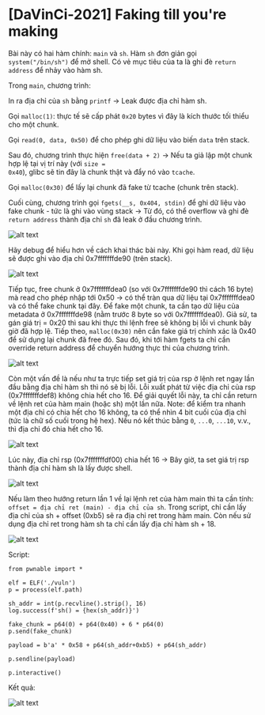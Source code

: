 # [DaVinCi-2021] Faking till you're making
Bài này có hai hàm chính: <code>main</code> và <code>sh</code>. Hàm <code>sh</code> đơn giản gọi <code>system("/bin/sh")</code> để mở shell. Có vẻ mục tiêu của ta là ghi đè <code>return address</code> để nhảy vào hàm sh.

Trong <code>main</code>, chương trình:

In ra địa chỉ của <code>sh</code> bằng <code>printf</code> -> Leak được địa chỉ hàm sh.

Gọi <code>malloc(1)</code>: thực tế sẽ cấp phát <code>0x20</code> bytes vì đây là kích thước tối thiểu cho một chunk.

Gọi <code>read(0, data, 0x50)</code> để cho phép ghi dữ liệu vào biến <code>data</code> trên stack.

Sau đó, chương trình thực hiện <code>free(data + 2)</code> -> Nếu ta giả lập một chunk hợp lệ tại vị trí này (với <code>size = 0x40</code>), glibc sẽ tin đây là chunk thật và đẩy nó vào <code>tcache</code>.

Gọi <code>malloc(0x30)</code> để lấy lại chunk đã fake từ tcache (chunk trên stack).

Cuối cùng, chương trình gọi <code>fgets(__s, 0x404, stdin)</code> để ghi dữ liệu vào fake chunk - tức là ghi vào vùng stack -> Từ đó, có thể overflow và ghi đè <code>return address</code> thành địa chỉ <code>sh</code> đã leak ở đầu chương trình.

![alt text](/thanhlai/post/pwnable/image/post13/image.png)

Hãy debug để hiểu hơn về cách khai thác bài này. Khi gọi hàm read, dữ liệu sẽ được ghi vào địa chỉ 0x7fffffffde90 (trên stack).

![alt text](/thanhlai/post/pwnable/image/post13/image-1.png)

Tiếp tục, free chunk ở 0x7fffffffdea0 (so với 0x7fffffffde90 thì cách 16 byte) mà read cho phép nhập tới 0x50 -> có thể tràn qua dữ liệu tại 0x7fffffffdea0 và có thể fake chunk tại đây. Để fake một chunk, ta cần tạo dữ liệu của metadata ở 0x7fffffffde98 (nằm trước 8 byte so với 0x7fffffffdea0). Giả sử, ta gán giá trị = 0x20 thì sau khi thực thi lệnh free sẽ không bị lỗi vì chunk bây giờ đã hợp lệ. Tiếp theo, <code>malloc(0x30)</code> nên cần fake giá trị chính xác là 0x40 để sử dụng lại chunk đã free đó. Sau đó, khi tới hàm fgets ta chỉ cần override return address để chuyển hướng thực thi của chương trình.

![alt text](/thanhlai/post/pwnable/image/post13/image-2.png)

Còn một vấn đề là nếu như ta trực tiếp set giá trị của rsp ở lệnh ret ngay lần đầu bằng địa chỉ hàm sh thì nó sẽ bị lỗi. Lỗi xuất phát từ việc địa chỉ của rsp (0x7fffffffdef8) không chia hết cho 16. Để giải quyết lỗi này, ta chỉ cần return về lệnh ret của hàm main (hoặc sh) một lần nữa. Note: để kiểm tra nhanh một địa chỉ có chia hết cho 16 không, ta có thể nhìn 4 bit cuối của địa chỉ (tức là chữ số cuối trong hệ hex). Nếu nó kết thúc bằng <code>0</code>, <code>...0</code>, <code>...10</code>, v.v., thì địa chỉ đó chia hết cho 16.

![alt text](/thanhlai/post/pwnable/image/post13/image-4.png)

Lúc này, địa chỉ rsp (0x7fffffffdf00) chia hết 16 -> Bây giờ, ta set giá trị rsp thành địa chỉ hàm sh là lấy được shell.

![alt text](/thanhlai/post/pwnable/image/post13/image-5.png)

Nếu làm theo hướng return lần 1 về lại lệnh ret của hàm main thì ta cần tính: <code>offset = địa chỉ ret (main) - địa chỉ của sh</code>. Trong script, chỉ cần lấy địa chỉ của sh + offset (0xb5) sẽ ra địa chỉ ret trong hàm main. Còn nếu sử dụng địa chỉ ret trong hàm sh ta chỉ cần lấy địa chỉ hàm sh + 18.

![alt text](/thanhlai/post/pwnable/image/post13/image-7.png)

Script:

```
from pwnable import *

elf = ELF('./vuln')
p = process(elf.path)

sh_addr = int(p.recvline().strip(), 16)
log.success(f'sh() = {hex(sh_addr)}')

fake_chunk = p64(0) + p64(0x40) + 6 * p64(0)
p.send(fake_chunk)

payload = b'a' * 0x58 + p64(sh_addr+0xb5) + p64(sh_addr)

p.sendline(payload)

p.interactive()
```

Kết quả:

![alt text](/thanhlai/post/pwnable/image/post13/image-6.png)